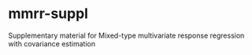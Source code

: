 # mmrr-suppl
Supplementary material for Mixed-type multivariate response regression with covariance estimation
